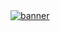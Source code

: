 <a href="https://github.com/sapphire-organization/nebula">
  <img src="https://i.imgur.com/Jw1QbFL.png" alt="banner">
</a>
